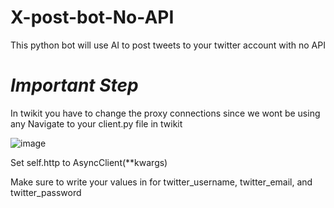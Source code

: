 # X-post-bot-No-API
This python bot will use AI to post tweets to your twitter account with no API

# *Important Step*
In twikit you have to change the proxy connections since we wont be using any
Navigate to your client.py file in twikit 

![image](https://github.com/user-attachments/assets/92135907-6799-4dda-a909-2c72323282b9)

Set self.http to AsyncClient(**kwargs)

Make sure to write your values in for twitter_username, twitter_email, and twitter_password


